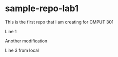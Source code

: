 # sample-repo-lab1
This is the first repo that I am creating for CMPUT 301

Line 1

Another modification

Line 3 from local